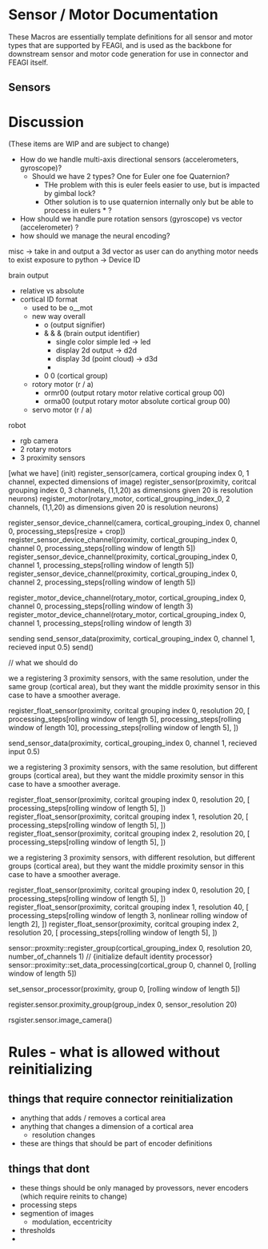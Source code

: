 # Sensor / Motor Documentation
These Macros are essentially template definitions for all sensor and motor types that are supported by FEAGI, and is used as the backbone for downstream sensor and motor code generation for use in connector and FEAGI itself.

## Sensors
















# Discussion
(These items are WIP and are subject to change)

- How do we handle multi-axis directional sensors (accelerometers, gyroscope)?
  - Should we have 2 types? One for Euler one foe Quaternion?
    - THe problem with this is euler feels easier to use, but is impacted by gimbal lock? 
    - Other solution is to use quaternion internally only but be able to process in eulers * ?
- How should we handle pure rotation sensors (gyroscope) vs vector (accelerometer) ?
- how should we manage the neural encoding?

misc -> take in and output a 3d vector as user can do anything
motor needs to exist
exposure to python -> Device ID

brain output
- relative vs absolute
- cortical ID format
  - used to be o__mot
  - new way overall
    - o (output signifier)
    - & & & (brain output identifier)
      - single color simple led -> led
      - display 2d output -> d2d
      - display 3d (point cloud) -> d3d
      - 
    - 0 0 (cortical group)
  - rotory motor (r / a)
    - ormr00 (output rotary motor relative cortical group 00)
    - orma00 (output rotary motor absolute cortical group 00)
  - servo motor (r / a)


robot 
- rgb camera
- 2 rotary motors
- 3 proximity sensors

[what we have]
(init)
register_sensor(camera, cortical grouping index 0, 1 channel, expected dimensions of image)
register_sensor(proximity, coritcal grouping index 0, 3 channels, (1,1,20) as dimensions given 20 is resolution neurons)
register_motor(rotary_motor, cortical_grouping_index_0, 2 channels, (1,1,20) as dimensions given 20 is resolution neurons)

register_sensor_device_channel(camera, cortical_grouping_index 0, channel 0, processing_steps[resize + crop])
register_sensor_device_channel(proximity, cortical_grouping_index 0, channel 0, processing_steps[rolling window of length 5])
register_sensor_device_channel(proximity, cortical_grouping_index 0, channel 1, processing_steps[rolling window of length 5])
register_sensor_device_channel(proximity, cortical_grouping_index 0, channel 2, processing_steps[rolling window of length 5])

register_motor_device_channel(rotary_motor, cortical_grouping_index 0, channel 0, processing_steps[rolling window of length 3)
register_motor_device_channel(rotary_motor, cortical_grouping_index 0, channel 1, processing_steps[rolling window of length 3)


sending
send_sensor_data(proximity, cortical_grouping_index 0, channel 1, recieved input 0.5)
send()


// what we should do

we a registering 3 proximity sensors, with the same resolution, under the same group (cortical area), but they want
the middle proximity sensor in this case to have a smoother average.

register_float_sensor(proximity, coritcal grouping index 0, resolution 20,
[
processing_steps[rolling window of length 5],
processing_steps[rolling window of length 10],
processing_steps[rolling window of length 5],
])

send_sensor_data(proximity, cortical_grouping_index 0, channel 1, recieved input 0.5)


we a registering 3 proximity sensors, with the same resolution, but different groups (cortical area), but they want
the middle proximity sensor in this case to have a smoother average.

register_float_sensor(proximity, coritcal grouping index 0, resolution 20,
[
processing_steps[rolling window of length 5],
])
register_float_sensor(proximity, coritcal grouping index 1, resolution 20,
[
processing_steps[rolling window of length 5],
])
register_float_sensor(proximity, coritcal grouping index 2, resolution 20,
[
processing_steps[rolling window of length 5],
])


we a registering 3 proximity sensors, with different resolution, but different groups (cortical area), but they want
the middle proximity sensor in this case to have a smoother average.

register_float_sensor(proximity, coritcal grouping index 0, resolution 20,
[
processing_steps[rolling window of length 5],
])
register_float_sensor(proximity, coritcal grouping index 1, resolution 40,
[
processing_steps[rolling window of length 3, nonlinear rolling window of length 2],
])
register_float_sensor(proximity, coritcal grouping index 2, resolution 20,
[
processing_steps[rolling window of length 5],
])






sensor::proxmity::register_group(cortical_grouping_index 0, resolution 20, number_of_channels 1)      // {initialize default identity processor}
sensor::proximity::set_data_processing(cortical_group 0, channel 0, [rolling window of length 5])


set_sensor_processor(proximity, group 0, [rolling window of length 5])

register.sensor.proximity_group(group_index 0, sensor_resolution 20)

rsgister.sensor.image_camera()


# Rules -  what is allowed without reinitializing

## things that require connector reinitialization
- anything that adds / removes a cortical area
- anything that changes a dimension of a cortical area
  - resolution changes
- these are things that should be part of encoder definitions

## things that dont
- these things should be only managed by provessors, never encoders (which require reinits to change)
- processing steps
- segmention of images
  - modulation, eccentricity
- thresholds
- 






